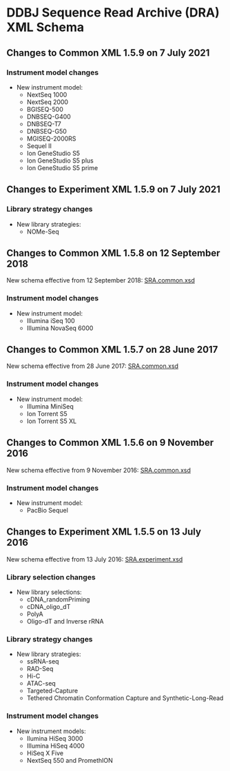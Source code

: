 # DDBJ Sequence Read Archive (DRA) XML Schema 

## Changes to Common XML 1.5.9 on 7 July 2021  

### Instrument model changes  

* New instrument model:  
	* NextSeq 1000
	* NextSeq 2000
	* BGISEQ-500
	* DNBSEQ-G400
	* DNBSEQ-T7
	* DNBSEQ-G50
	* MGISEQ-2000RS
	* Sequel II
	* Ion GeneStudio S5
	* Ion GeneStudio S5 plus
	* Ion GeneStudio S5 prime

## Changes to Experiment XML 1.5.9 on 7 July 2021  

### Library strategy changes  

* New library strategies:  
	* NOMe-Seq 

## Changes to Common XML 1.5.8 on 12 September 2018  

New schema effective from 12 September 2018: [SRA.common.xsd](https://github.com/ddbj/pub/blob/e478bd21b6626ff3aedff25f7638f1fea87bb9a0/docs/dra/xsd/1-5/SRA.common.xsd)  

### Instrument model changes  

* New instrument model:  
	* Illumina iSeq 100       
	* Illumina NovaSeq 6000   

## Changes to Common XML 1.5.7 on 28 June 2017  

New schema effective from 28 June 2017: [SRA.common.xsd](https://github.com/ddbj/pub/blob/d4720e692c29702f9cfb2a0ef80d49dec414be97/docs/dra/xsd/1-5/SRA.common.xsd)  

### Instrument model changes  

* New instrument model:  
	* Illumina MiniSeq    
	* Ion Torrent S5    
	* Ion Torrent S5 XL    

## Changes to Common XML 1.5.6 on 9 November 2016  

New schema effective from 9 November 2016: [SRA.common.xsd](https://github.com/ddbj/pub/blob/10cbb9b98d126dfd45dd634c660f88c0529ffe2a/docs/dra/xsd/1-5/SRA.common.xsd#L635)  

### Instrument model changes  

* New instrument model:  
	* PacBio Sequel

## Changes to Experiment XML 1.5.5 on 13 July 2016  

New schema effective from 13 July 2016: [SRA.experiment.xsd](https://github.com/ddbj/pub/blob/32baff70a3e5551af7a5ede35ba82b6d2d43c381/docs/dra/xsd/1-5/SRA.experiment.xsd)  

### Library selection changes  

* New library selections:  
	* cDNA_randomPriming  
	* cDNA_oligo_dT  
	* PolyA  
	* Oligo-dT and Inverse rRNA  

### Library strategy changes  

* New library strategies:  
	* ssRNA-seq  
	* RAD-Seq  
	* Hi-C  
	* ATAC-seq  
	* Targeted-Capture  
	* Tethered Chromatin Conformation Capture and Synthetic-Long-Read  

### Instrument model changes  

* New instrument models:  
	* Ilumina HiSeq 3000  
	* Illumina HiSeq 4000  
	* HiSeq X Five  
	* NextSeq 550 and PromethION  
